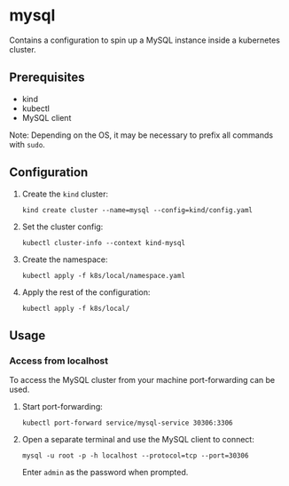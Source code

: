 # mysql

Contains a configuration to spin up a MySQL instance inside a kubernetes cluster.

## Prerequisites

* kind
* kubectl
* MySQL client

Note: Depending on the OS, it may be necessary to prefix all commands with `sudo`.

## Configuration

1.  Create the `kind` cluster:
    ```shell
    kind create cluster --name=mysql --config=kind/config.yaml
    ```
    
2.  Set the cluster config:
    ```shell
    kubectl cluster-info --context kind-mysql
    ```

3.  Create the namespace:
    ```shell
    kubectl apply -f k8s/local/namespace.yaml
    ```
    
4.  Apply the rest of the configuration:
    ```shell
    kubectl apply -f k8s/local/
    ```

## Usage

### Access from localhost

To access the MySQL cluster from your machine port-forwarding can be used.

1.  Start port-forwarding:
    ```shell
    kubectl port-forward service/mysql-service 30306:3306 
    ```
    
2.  Open a separate terminal and use the MySQL client to connect:
    ```shell
    mysql -u root -p -h localhost --protocol=tcp --port=30306
    ```
    Enter `admin` as the password when prompted.
